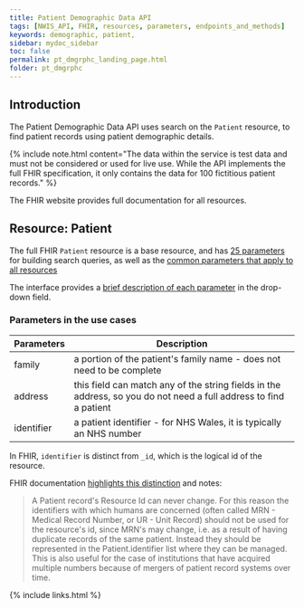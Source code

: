 ```yaml
---
title: Patient Demographic Data API
tags: [NWIS_API, FHIR, resources, parameters, endpoints_and_methods]
keywords: demographic, patient, 
sidebar: mydoc_sidebar
toc: false
permalink: pt_dmgrphc_landing_page.html
folder: pt_dmgrphc
---
```


## Introduction 

The Patient Demographic Data API uses search on the `Patient` resource, to find patient records using patient demographic details.

{% include note.html content="The data within the service is test data and must not be considered or used for live use. While the API implements the full FHIR specification, it only contains the data for 100 fictitious patient records." %}

The FHIR website provides full documentation for all resources.

## Resource: Patient

The full FHIR `Patient` resource is a base resource, and has [25 parameters](https://www.hl7.org/fhir/STU3/patient.html) for building search queries, as well as the [common parameters that apply to all resources](https://www.hl7.org/fhir/STU3/search.html#all)

The interface provides a [brief description of each parameter](https://dhew.wales.nhs.uk/hapi-fhir-jpaserver-example/resource?serverId=home&pretty=true&resource=Patient) in the drop-down field.

### Parameters in the use cases

|Parameters | Description |
|-----|-----|
|family | a portion of the patient's family name - does not need to be complete |
|address | this field can match any of the string fields in the address, so you do not need a full address to find a patient |
|identifier | a patient identifier - for NHS Wales, it is typically an NHS number |

In FHIR, `identifier` is distinct from `_id`, which is the logical id of the resource.

FHIR documentation [highlights this distinction](https://www.hl7.org/fhir/STU3/patient.html#ids) and notes:

> A Patient record's Resource Id can never change. For this reason the identifiers with which humans are concerned (often called MRN - Medical Record Number, or UR - Unit Record) should not be used for the resource's id, since MRN's may change, i.e. as a result of having duplicate records of the same patient. Instead they should be represented in the Patient.identifier list where they can be managed. This is also useful for the case of institutions that have acquired multiple numbers because of mergers of patient record systems over time.
 

{% include links.html %}